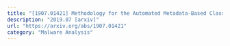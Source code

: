 ```yaml
---
title: "[1907.01421] Methodology for the Automated Metadata-Based Classification of Incriminating Digital Forensic Artefacts"
description: "2019.07 [arxiv]"
url: "https://arxiv.org/abs/1907.01421"
category: "Malware Analysis"
---
```

